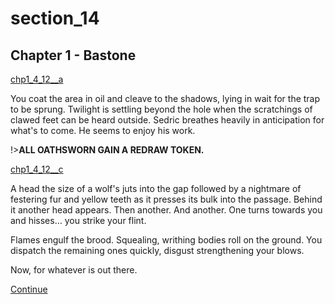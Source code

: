 
# section_14

## Chapter 1 - Bastone

[chp1_4_12__a](../../decomp/app/src/main/res/raw/chp1_4_12__a.mp3 ':include :type=audio')

You coat the area in oil and cleave to the shadows, lying in wait for the trap to be sprung. Twilight is settling beyond the hole when the scratchings of clawed feet can be heard outside. Sedric breathes heavily in anticipation for what's to come. He seems to enjoy his work.

!>**ALL OATHSWORN GAIN A REDRAW TOKEN.**  

[chp1_4_12__c](../../decomp/app/src/main/res/raw/chp1_4_12__c.mp3 ':include :type=audio')

A head the size of a wolf's juts into the gap followed by a nightmare of festering fur and yellow teeth as it presses its bulk into the passage. Behind it another head appears. Then another. And another. One turns towards you and hisses… you strike your flint.

Flames engulf the brood. Squealing, writhing bodies roll on the ground. You dispatch the remaining ones quickly, disgust strengthening your blows.

Now, for whatever is out there.

[Continue](output/chapter1/section_16.md)


